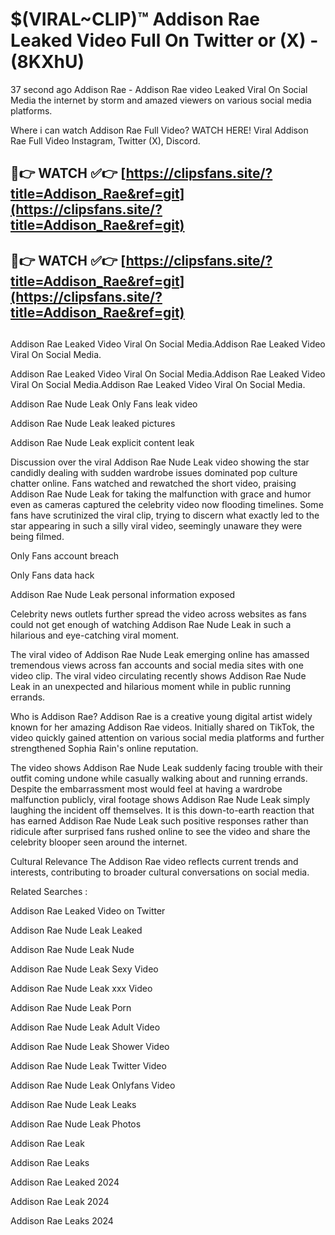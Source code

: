 # $(VIRAL~CLIP)™ Addison Rae Leaked Video Full On Twitter or (X) -(8KXhU)
37 second ago Addison Rae - Addison Rae video Leaked Viral On Social Media the internet by storm and amazed viewers on various social media platforms.

Where i can watch Addison Rae Full Video? WATCH HERE! Viral Addison Rae Full Video Instagram, Twitter (X), Discord.

## 🔴👉 WATCH ✅👉 [https://clipsfans.site/?title=Addison_Rae&ref=git](https://clipsfans.site/?title=Addison_Rae&ref=git)
## 🔴👉 WATCH ✅👉 [https://clipsfans.site/?title=Addison_Rae&ref=git](https://clipsfans.site/?title=Addison_Rae&ref=git)
##
Addison Rae Leaked Video Viral On Social Media.Addison Rae Leaked Video Viral On Social Media.

Addison Rae Leaked Video Viral On Social Media.Addison Rae Leaked Video Viral On Social Media.Addison Rae Leaked Video Viral On Social Media.

Addison Rae Nude Leak Only Fans leak video

Addison Rae Nude Leak leaked pictures

Addison Rae Nude Leak explicit content leak

Discussion over the viral Addison Rae Nude Leak video showing the star candidly dealing with sudden wardrobe issues dominated pop culture chatter online. Fans watched and rewatched the short video, praising Addison Rae Nude Leak for taking the malfunction with grace and humor even as cameras captured the celebrity video now flooding timelines. Some fans have scrutinized the viral clip, trying to discern what exactly led to the star appearing in such a silly viral video, seemingly unaware they were being filmed.


Only Fans account breach

Only Fans data hack

Addison Rae Nude Leak personal information exposed

Celebrity news outlets further spread the video across websites as fans could not get enough of watching Addison Rae Nude Leak in such a hilarious and eye-catching viral moment.


The viral video of Addison Rae Nude Leak emerging online has amassed tremendous views across fan accounts and social media sites with one video clip. The viral video circulating recently shows Addison Rae Nude Leak in an unexpected and hilarious moment while in public running errands.


Who is Addison Rae? Addison Rae is a creative young digital artist widely known for her amazing Addison Rae videos. Initially shared on TikTok, the video quickly gained attention on various social media platforms and further strengthened Sophia Rain's online reputation.

The video shows Addison Rae Nude Leak suddenly facing trouble with their outfit coming undone while casually walking about and running errands. Despite the embarrassment most would feel at having a wardrobe malfunction publicly, viral footage shows Addison Rae Nude Leak simply laughing the incident off themselves. It is this down-to-earth reaction that has earned Addison Rae Nude Leak such positive responses rather than ridicule after surprised fans rushed online to see the video and share the celebrity blooper seen around the internet.

Cultural Relevance The Addison Rae video reflects current trends and interests, contributing to broader cultural conversations on social media.

Related Searches :

Addison Rae Leaked Video on Twitter

Addison Rae Nude Leak Leaked

Addison Rae Nude Leak Nude

Addison Rae Nude Leak Sexy Video

Addison Rae Nude Leak xxx Video

Addison Rae Nude Leak Porn

Addison Rae Nude Leak Adult Video

Addison Rae Nude Leak Shower Video

Addison Rae Nude Leak Twitter Video

Addison Rae Nude Leak Onlyfans Video

Addison Rae Nude Leak Leaks

Addison Rae Nude Leak Photos

Addison Rae Leak

Addison Rae Leaks

Addison Rae Leaked 2024

Addison Rae Leak 2024

Addison Rae Leaks 2024
